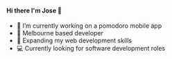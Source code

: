 #### Hi there I'm Jose 👋

- 🔭 I’m currently working on a pomodoro mobile app
- 📍 Melbourne based developer
- 🌱 Expanding my web development skills 
- 💻 Currently looking for software development roles
